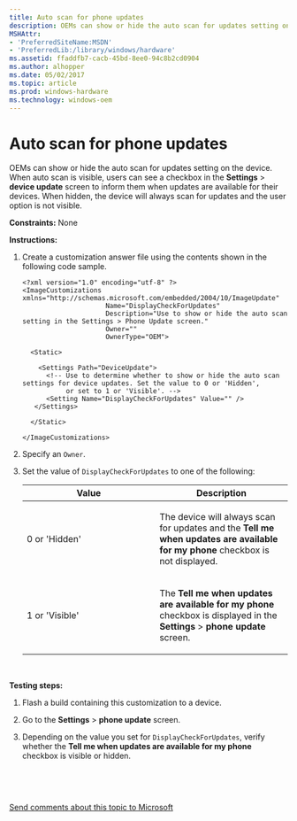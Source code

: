 ```yaml
---
title: Auto scan for phone updates
description: OEMs can show or hide the auto scan for updates setting on the device.
MSHAttr:
- 'PreferredSiteName:MSDN'
- 'PreferredLib:/library/windows/hardware'
ms.assetid: ffaddfb7-cacb-45bd-8ee0-94c8b2cd0904
ms.author: alhopper
ms.date: 05/02/2017
ms.topic: article
ms.prod: windows-hardware
ms.technology: windows-oem
---
```


# Auto scan for phone updates


OEMs can show or hide the auto scan for updates setting on the device. When auto scan is visible, users can see a checkbox in the **Settings** &gt; **device update** screen to inform them when updates are available for their devices. When hidden, the device will always scan for updates and the user option is not visible.

<a href="" id="constraints---none"></a>**Constraints:** None  

<a href="" id="instructions-"></a>**Instructions:**  
1.  Create a customization answer file using the contents shown in the following code sample.

    ``` syntax
    <?xml version="1.0" encoding="utf-8" ?>  
    <ImageCustomizations xmlns="http://schemas.microsoft.com/embedded/2004/10/ImageUpdate"  
                         Name="DisplayCheckForUpdates"  
                         Description="Use to show or hide the auto scan setting in the Settings > Phone Update screen."  
                         Owner=""  
                         OwnerType="OEM"> 
      
      <Static>  

        <Settings Path="DeviceUpdate">  
          <!-- Use to determine whether to show or hide the auto scan settings for device updates. Set the value to 0 or 'Hidden', 
               or set to 1 or 'Visible'. -->
          <Setting Name="DisplayCheckForUpdates" Value="" />    
       </Settings>  

      </Static>

    </ImageCustomizations>
    ```

2.  Specify an `Owner`.

3.  Set the value of `DisplayCheckForUpdates` to one of the following:

    <table>
    <colgroup>
    <col width="50%" />
    <col width="50%" />
    </colgroup>
    <thead>
    <tr class="header">
    <th>Value</th>
    <th>Description</th>
    </tr>
    </thead>
    <tbody>
    <tr class="odd">
    <td><p>0 or 'Hidden'</p></td>
    <td><p>The device will always scan for updates and the <strong>Tell me when updates are available for my phone</strong> checkbox is not displayed.</p></td>
    </tr>
    <tr class="even">
    <td><p>1 or 'Visible'</p></td>
    <td><p>The <strong>Tell me when updates are available for my phone</strong> checkbox is displayed in the <strong>Settings</strong> &gt; <strong>phone update</strong> screen.</p></td>
    </tr>
    </tbody>
    </table>

     

<a href="" id="testing-steps-"></a>**Testing steps:**  
1.  Flash a build containing this customization to a device.

2.  Go to the **Settings** &gt; **phone update** screen.

3.  Depending on the value you set for `DisplayCheckForUpdates`, verify whether the **Tell me when updates are available for my phone** checkbox is visible or hidden.

 

 

[Send comments about this topic to Microsoft](mailto:wsddocfb@microsoft.com?subject=Documentation%20feedback%20%5Bp_phCustomization\p_phCustomization%5D:%20Auto%20scan%20for%20phone%20updates%20%20RELEASE:%20%289/7/2016%29&body=%0A%0APRIVACY%20STATEMENT%0A%0AWe%20use%20your%20feedback%20to%20improve%20the%20documentation.%20We%20don't%20use%20your%20email%20address%20for%20any%20other%20purpose,%20and%20we'll%20remove%20your%20email%20address%20from%20our%20system%20after%20the%20issue%20that%20you're%20reporting%20is%20fixed.%20While%20we're%20working%20to%20fix%20this%20issue,%20we%20might%20send%20you%20an%20email%20message%20to%20ask%20for%20more%20info.%20Later,%20we%20might%20also%20send%20you%20an%20email%20message%20to%20let%20you%20know%20that%20we've%20addressed%20your%20feedback.%0A%0AFor%20more%20info%20about%20Microsoft's%20privacy%20policy,%20see%20http://privacy.microsoft.com/default.aspx. "Send comments about this topic to Microsoft")




